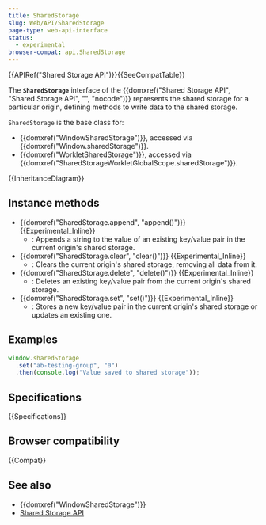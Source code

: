 ```yaml
---
title: SharedStorage
slug: Web/API/SharedStorage
page-type: web-api-interface
status:
  - experimental
browser-compat: api.SharedStorage
---
```


{{APIRef("Shared Storage API")}}{{SeeCompatTable}}

The **`SharedStorage`** interface of the {{domxref("Shared Storage API", "Shared Storage API", "", "nocode")}} represents the shared storage for a particular origin, defining methods to write data to the shared storage.

`SharedStorage` is the base class for:

- {{domxref("WindowSharedStorage")}}, accessed via {{domxref("Window.sharedStorage")}}.
- {{domxref("WorkletSharedStorage")}}, accessed via {{domxref("SharedStorageWorkletGlobalScope.sharedStorage")}}.

{{InheritanceDiagram}}

## Instance methods

- {{domxref("SharedStorage.append", "append()")}} {{Experimental_Inline}}
  - : Appends a string to the value of an existing key/value pair in the current origin's shared storage.
- {{domxref("SharedStorage.clear", "clear()")}} {{Experimental_Inline}}
  - : Clears the current origin's shared storage, removing all data from it.
- {{domxref("SharedStorage.delete", "delete()")}} {{Experimental_Inline}}
  - : Deletes an existing key/value pair from the current origin's shared storage.
- {{domxref("SharedStorage.set", "set()")}} {{Experimental_Inline}}
  - : Stores a new key/value pair in the current origin's shared storage or updates an existing one.

## Examples

```js
window.sharedStorage
  .set("ab-testing-group", "0")
  .then(console.log("Value saved to shared storage"));
```

## Specifications

{{Specifications}}

## Browser compatibility

{{Compat}}

## See also

- {{domxref("WindowSharedStorage")}}
- [Shared Storage API](/en-US/docs/Web/API/Shared_storage_API)

